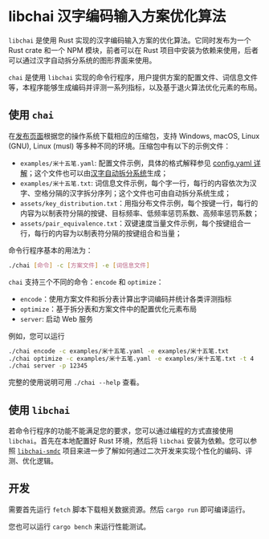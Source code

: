 # libchai 汉字编码输入方案优化算法

`libchai` 是使用 Rust 实现的汉字编码输入方案的优化算法。它同时发布为一个 Rust crate 和一个 NPM 模块，前者可以在 Rust 项目中安装为依赖来使用，后者可以通过汉字自动拆分系统的图形界面来使用。

`chai` 是使用 `libchai` 实现的命令行程序，用户提供方案的配置文件、词信息文件等，本程序能够生成编码并评测一系列指标，以及基于退火算法优化元素的布局。

## 使用 `chai`

在[发布页面](https://github.com/hanzi-chai/libchai/releases)根据您的操作系统下载相应的压缩包，支持 Windows, macOS, Linux (GNU), Linux (musl) 等多种不同的环境。压缩包中有以下的示例文件：

- `examples/米十五笔.yaml`: 配置文件示例，具体的格式解释参见 [config.yaml 详解](https://docs.chaifen.app/docs/tutorial/config)；这个文件也可以由[汉字自动拆分系统](https://chaifen.app/)生成；
- `examples/米十五笔.txt`: 词信息文件示例，每个字一行，每行的内容依次为汉字、空格分隔的汉字拆分序列；这个文件也可由自动拆分系统生成；
- `assets/key_distribution.txt`：用指分布文件示例，每个按键一行，每行的内容为以制表符分隔的按键、目标频率、低频率惩罚系数、高频率惩罚系数；
- `assets/pair_equivalence.txt`：双键速度当量文件示例，每个按键组合一行，每行的内容为以制表符分隔的按键组合和当量；

命令行程序基本的用法为：

```bash
./chai [命令] -c [方案文件] -e [词信息文件]
```

`chai` 支持三个不同的命令：`encode` 和 `optimize`：

- `encode`：使用方案文件和拆分表计算出字词编码并统计各类评测指标
- `optimize`：基于拆分表和方案文件中的配置优化元素布局
- `server`: 启动 Web 服务

例如，您可以运行

```bash
./chai encode -c examples/米十五笔.yaml -e examples/米十五笔.txt
./chai optimize -c examples/米十五笔.yaml -e examples/米十五笔.txt -t 4
./chai server -p 12345
```

完整的使用说明可用 `./chai --help` 查看。

## 使用 `libchai`

若命令行程序的功能不能满足您的要求，您可以通过编程的方式直接使用 `libchai`。首先在本地配置好 Rust 环境，然后将 `libchai` 安装为依赖。您可以参照 [`libchai-smdc`](https://github.com/hanzi-chai/libchai-smdc) 项目来进一步了解如何通过二次开发来实现个性化的编码、评测、优化逻辑。

## 开发

需要首先运行 `fetch` 脚本下载相关数据资源。然后 `cargo run` 即可编译运行。

您也可以运行 `cargo bench` 来运行性能测试。
